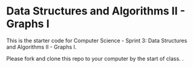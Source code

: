 # Data Structures and Algorithms II - Graphs I

This is the starter code for Computer Science - Sprint 3: Data Structures and Algorithms II - Graphs I.

Please fork and clone this repo to your computer by the start of class.
.